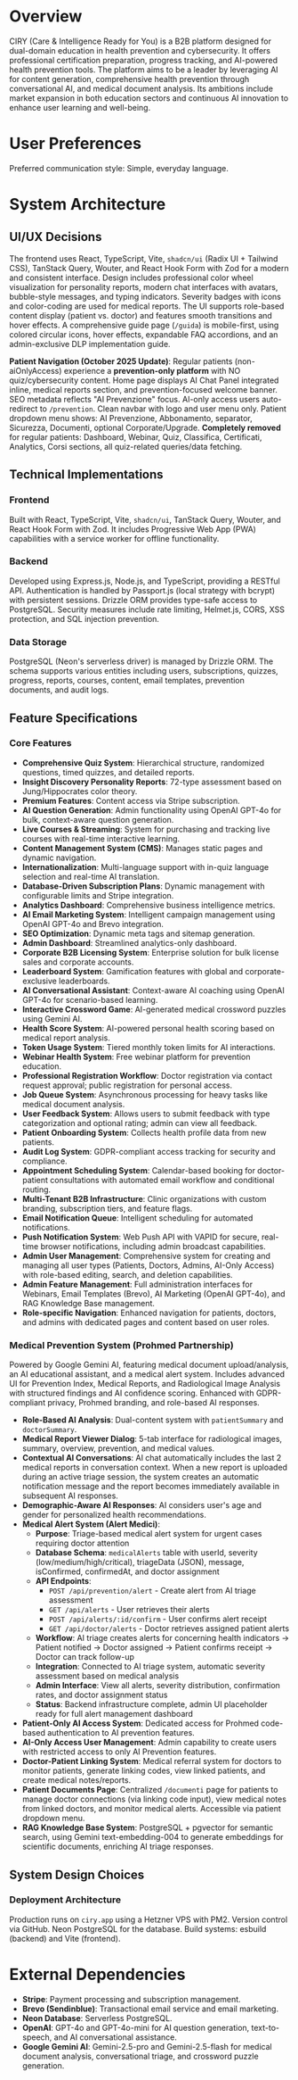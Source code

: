 # Overview

CIRY (Care & Intelligence Ready for You) is a B2B platform designed for dual-domain education in health prevention and cybersecurity. It offers professional certification preparation, progress tracking, and AI-powered health prevention tools. The platform aims to be a leader by leveraging AI for content generation, comprehensive health prevention through conversational AI, and medical document analysis. Its ambitions include market expansion in both education sectors and continuous AI innovation to enhance user learning and well-being.

# User Preferences

Preferred communication style: Simple, everyday language.

# System Architecture

## UI/UX Decisions

The frontend uses React, TypeScript, Vite, `shadcn/ui` (Radix UI + Tailwind CSS), TanStack Query, Wouter, and React Hook Form with Zod for a modern and consistent interface. Design includes professional color wheel visualization for personality reports, modern chat interfaces with avatars, bubble-style messages, and typing indicators. Severity badges with icons and color-coding are used for medical reports. The UI supports role-based content display (patient vs. doctor) and features smooth transitions and hover effects. A comprehensive guide page (`/guida`) is mobile-first, using colored circular icons, hover effects, expandable FAQ accordions, and an admin-exclusive DLP implementation guide.

**Patient Navigation (October 2025 Update)**: Regular patients (non-aiOnlyAccess) experience a **prevention-only platform** with NO quiz/cybersecurity content. Home page displays AI Chat Panel integrated inline, medical reports section, and prevention-focused welcome banner. SEO metadata reflects "AI Prevenzione" focus. AI-only access users auto-redirect to `/prevention`. Clean navbar with logo and user menu only. Patient dropdown menu shows: AI Prevenzione, Abbonamento, separator, Sicurezza, Documenti, optional Corporate/Upgrade. **Completely removed** for regular patients: Dashboard, Webinar, Quiz, Classifica, Certificati, Analytics, Corsi sections, all quiz-related queries/data fetching.

## Technical Implementations

### Frontend
Built with React, TypeScript, Vite, `shadcn/ui`, TanStack Query, Wouter, and React Hook Form with Zod. It includes Progressive Web App (PWA) capabilities with a service worker for offline functionality.

### Backend
Developed using Express.js, Node.js, and TypeScript, providing a RESTful API. Authentication is handled by Passport.js (local strategy with bcrypt) with persistent sessions. Drizzle ORM provides type-safe access to PostgreSQL. Security measures include rate limiting, Helmet.js, CORS, XSS protection, and SQL injection prevention.

### Data Storage
PostgreSQL (Neon's serverless driver) is managed by Drizzle ORM. The schema supports various entities including users, subscriptions, quizzes, progress, reports, courses, content, email templates, prevention documents, and audit logs.

## Feature Specifications

### Core Features
- **Comprehensive Quiz System**: Hierarchical structure, randomized questions, timed quizzes, and detailed reports.
- **Insight Discovery Personality Reports**: 72-type assessment based on Jung/Hippocrates color theory.
- **Premium Features**: Content access via Stripe subscription.
- **AI Question Generation**: Admin functionality using OpenAI GPT-4o for bulk, context-aware question generation.
- **Live Courses & Streaming**: System for purchasing and tracking live courses with real-time interactive learning.
- **Content Management System (CMS)**: Manages static pages and dynamic navigation.
- **Internationalization**: Multi-language support with in-quiz language selection and real-time AI translation.
- **Database-Driven Subscription Plans**: Dynamic management with configurable limits and Stripe integration.
- **Analytics Dashboard**: Comprehensive business intelligence metrics.
- **AI Email Marketing System**: Intelligent campaign management using OpenAI GPT-4o and Brevo integration.
- **SEO Optimization**: Dynamic meta tags and sitemap generation.
- **Admin Dashboard**: Streamlined analytics-only dashboard.
- **Corporate B2B Licensing System**: Enterprise solution for bulk license sales and corporate accounts.
- **Leaderboard System**: Gamification features with global and corporate-exclusive leaderboards.
- **AI Conversational Assistant**: Context-aware AI coaching using OpenAI GPT-4o for scenario-based learning.
- **Interactive Crossword Game**: AI-generated medical crossword puzzles using Gemini AI.
- **Health Score System**: AI-powered personal health scoring based on medical report analysis.
- **Token Usage System**: Tiered monthly token limits for AI interactions.
- **Webinar Health System**: Free webinar platform for prevention education.
- **Professional Registration Workflow**: Doctor registration via contact request approval; public registration for personal access.
- **Job Queue System**: Asynchronous processing for heavy tasks like medical document analysis.
- **User Feedback System**: Allows users to submit feedback with type categorization and optional rating; admin can view all feedback.
- **Patient Onboarding System**: Collects health profile data from new patients.
- **Audit Log System**: GDPR-compliant access tracking for security and compliance.
- **Appointment Scheduling System**: Calendar-based booking for doctor-patient consultations with automated email workflow and conditional routing.
- **Multi-Tenant B2B Infrastructure**: Clinic organizations with custom branding, subscription tiers, and feature flags.
- **Email Notification Queue**: Intelligent scheduling for automated notifications.
- **Push Notification System**: Web Push API with VAPID for secure, real-time browser notifications, including admin broadcast capabilities.
- **Admin User Management**: Comprehensive system for creating and managing all user types (Patients, Doctors, Admins, AI-Only Access) with role-based editing, search, and deletion capabilities.
- **Admin Feature Management**: Full administration interfaces for Webinars, Email Templates (Brevo), AI Marketing (OpenAI GPT-4o), and RAG Knowledge Base management.
- **Role-specific Navigation**: Enhanced navigation for patients, doctors, and admins with dedicated pages and content based on user roles.

### Medical Prevention System (Prohmed Partnership)
Powered by Google Gemini AI, featuring medical document upload/analysis, an AI educational assistant, and a medical alert system. Includes advanced UI for Prevention Index, Medical Reports, and Radiological Image Analysis with structured findings and AI confidence scoring. Enhanced with GDPR-compliant privacy, Prohmed branding, and role-based AI responses.
- **Role-Based AI Analysis**: Dual-content system with `patientSummary` and `doctorSummary`.
- **Medical Report Viewer Dialog**: 5-tab interface for radiological images, summary, overview, prevention, and medical values.
- **Contextual AI Conversations**: AI chat automatically includes the last 2 medical reports in conversation context. When a new report is uploaded during an active triage session, the system creates an automatic notification message and the report becomes immediately available in subsequent AI responses.
- **Demographic-Aware AI Responses**: AI considers user's age and gender for personalized health recommendations.
- **Medical Alert System (Alert Medici)**:
  - **Purpose**: Triage-based medical alert system for urgent cases requiring doctor attention
  - **Database Schema**: `medicalAlerts` table with userId, severity (low/medium/high/critical), triageData (JSON), message, isConfirmed, confirmedAt, and doctor assignment
  - **API Endpoints**:
    - `POST /api/prevention/alert` - Create alert from AI triage assessment
    - `GET /api/alerts` - User retrieves their alerts
    - `POST /api/alerts/:id/confirm` - User confirms alert receipt
    - `GET /api/doctor/alerts` - Doctor retrieves assigned patient alerts
  - **Workflow**: AI triage creates alerts for concerning health indicators → Patient notified → Doctor assigned → Patient confirms receipt → Doctor can track follow-up
  - **Integration**: Connected to AI triage system, automatic severity assessment based on medical analysis
  - **Admin Interface**: View all alerts, severity distribution, confirmation rates, and doctor assignment status
  - **Status**: Backend infrastructure complete, admin UI placeholder ready for full alert management dashboard
- **Patient-Only AI Access System**: Dedicated access for Prohmed code-based authentication to AI prevention features.
- **AI-Only Access User Management**: Admin capability to create users with restricted access to only AI Prevention features.
- **Doctor-Patient Linking System**: Medical referral system for doctors to monitor patients, generate linking codes, view linked patients, and create medical notes/reports.
- **Patient Documents Page**: Centralized `/documenti` page for patients to manage doctor connections (via linking code input), view medical notes from linked doctors, and monitor medical alerts. Accessible via patient dropdown menu.
- **RAG Knowledge Base System**: PostgreSQL + pgvector for semantic search, using Gemini text-embedding-004 to generate embeddings for scientific documents, enriching AI triage responses.

## System Design Choices

### Deployment Architecture
Production runs on `ciry.app` using a Hetzner VPS with PM2. Version control via GitHub. Neon PostgreSQL for the database. Build systems: esbuild (backend) and Vite (frontend).

# External Dependencies

*   **Stripe**: Payment processing and subscription management.
*   **Brevo (Sendinblue)**: Transactional email service and email marketing.
*   **Neon Database**: Serverless PostgreSQL.
*   **OpenAI**: GPT-4o and GPT-4o-mini for AI question generation, text-to-speech, and AI conversational assistance.
*   **Google Gemini AI**: Gemini-2.5-pro and Gemini-2.5-flash for medical document analysis, conversational triage, and crossword puzzle generation.